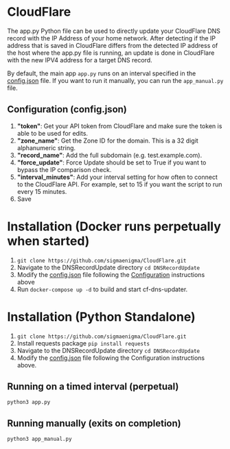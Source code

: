 # CloudFlare
The app.py Python file can be used to directly update your CloudFlare DNS record with the IP Address of your home network. After detecting if the IP address that is saved in CloudFlare differs from the detected IP address of the host where the app.py file is running, an update is done in CloudFlare with the new IPV4 address for a target DNS record.

By default, the main app `app.py` runs on an interval specified in the [config.json](https://github.com/sigmaenigma/CloudFlare/blob/main/DNSRecordUpdate/config.json) file. If you want to run it manually, you can run the `app_manual.py` file.

## Configuration (config.json)
1. **"token"**: Get your API token from CloudFlare and make sure the token is able to be used for edits.
2. **"zone_name"**: Get the Zone ID for the domain. This is a 32 digit alphanumeric string.
3. **"record_name"**: Add the full subdomain (e.g. test.example.com).
4. **"force_update"**: Force Update should be set to True if you want to bypass the IP comparison check.
5. **"interval_minutes"**: Add your interval setting for how often to connect to the CloudFlare API. For example, set to 15 if you want the script to run every 15 minutes.
7. Save

# Installation (Docker runs perpetually when started)
1. `git clone https://github.com/sigmaenigma/CloudFlare.git`
2. Navigate to the DNSRecordUpdate directory `cd DNSRecordUpdate`
3. Modify the [config.json](https://github.com/sigmaenigma/CloudFlare/blob/main/DNSRecordUpdate/config.json) file following the [Configuration](https://github.com/sigmaenigma/CloudFlare/blob/main/DNSRecordUpdate/README.md#configuration-configjson) instructions above
4. Run `docker-compose up -d` to build and start cf-dns-updater.

# Installation (Python Standalone)
1. `git clone https://github.com/sigmaenigma/CloudFlare.git`
2. Install requests package `pip install requests`
3. Navigate to the DNSRecordUpdate directory `cd DNSRecordUpdate`
4. Modify the [config.json](https://github.com/sigmaenigma/CloudFlare/blob/main/DNSRecordUpdate/config.json) file following the Configuration instructions above.

## Running on a timed interval (perpetual)
`python3 app.py`

## Running manually (exits on completion)
`python3 app_manual.py`
